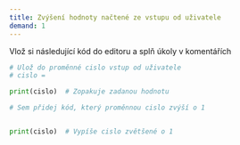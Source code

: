 ```yaml
---
title: Zvýšení hodnoty načtené ze vstupu od uživatele
demand: 1
---
```


Vlož si následující kód do editoru a splň úkoly v komentářích

```python
# Ulož do proměnné cislo vstup od uživatele
# cislo =

print(cislo)  # Zopakuje zadanou hodnotu

# Sem přidej kód, který proměnnou cislo zvýší o 1


print(cislo)  # Vypíše cislo zvětšené o 1
```
